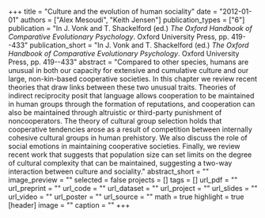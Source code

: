 +++
title = "Culture and the evolution of human sociality"
date = "2012-01-01"
authors = ["Alex Mesoudi", "Keith Jensen"]
publication_types = ["6"]
publication = "In J. Vonk and T. Shackelford (ed.) _The Oxford Handbook of Comparative Evolutionary Psychology_. Oxford University Press, pp. 419--433"
publication_short = "In J. Vonk and T. Shackelford (ed.) _The Oxford Handbook of Comparative Evolutionary Psychology_. Oxford University Press, pp. 419--433"
abstract = "Compared to other species, humans are unusual in both our capacity for extensive and cumulative culture and our large, non-kin-based cooperative societies. In this chapter we review recent theories that draw links between these two unusual traits. Theories of indirect reciprocity posit that language allows cooperation
to be maintained in human groups through the formation of reputations, and cooperation can also be maintained through altruistic or third-party punishment of noncooperators. The theory of cultural group selection holds that cooperative tendencies arose as a result of competition between internally cohesive cultural groups in human prehistory. We also discuss the role of social emotions in maintaining cooperative societies. Finally, we review recent work that suggests that population size can set limits on the degree of cultural complexity that can be maintained, suggesting a two-way interaction between culture and sociality."
abstract_short = ""
image_preview = ""
selected = false
projects = []
tags = []
url_pdf = ""
url_preprint = ""
url_code = ""
url_dataset = ""
url_project = ""
url_slides = ""
url_video = ""
url_poster = ""
url_source = ""
math = true
highlight = true
[header]
image = ""
caption = ""
+++
